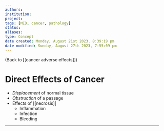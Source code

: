 ```yaml
---
authors: 
institution: 
project: 
tags: [MED, cancer, pathology]
status: 
aliases: 
type: Concept
date created: Monday, August 21st 2023, 8:39:19 pm
date modified: Sunday, August 27th 2023, 7:55:09 pm
---
```


(Back to [[cancer adverse effects]])

# Direct Effects of Cancer

- *Displacement* of normal tissue
- _Obstruction_ of a passage
- Effects of [[necrosis]]
	- Inflammation
	- Infection
	- Bleeding

---
